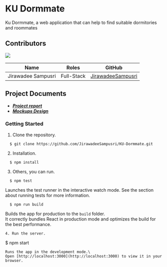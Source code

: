 # KU Dormmate 

Ku Dormmate, a web application that can help to find suitable dormitories and roommates

## Contributors
<a href="https://github.com/bleachjade/Kvent/graphs/contributors">
  <img src="https://contributors-img.web.app/image?repo=bleachjade/Kvent" />
</a>

| Name | Roles | GitHub |
|---------------------------|--------------------------|-------------------------------------------------------|
| Jirawadee Sampusri | Full-Stack | [JirawadeeSampusri](https://github.com/JirawadeeSampusri) |


## Project Documents
- ***[Project report](https://drive.google.com/file/d/12VCVbXbBppmWtmzLl8QF2f3eBZ61b0-O/view?usp=sharing)***
- ***[Mockups Design](https://www.figma.com/file/IjP9BPiEINllFOec3W5lfP/KU-Dorm-Mate?node-id=0%3A1)***

### Getting Started
1. Clone the repository.
```
  $ git clone https://github.com/JirawadeeSampusri/KU-Dormmate.git
```
2. Installation.
```
  $ npm install
```
3. Others, you can run.
```
  $ npm test
```
Launches the test runner in the interactive watch mode.
See the section about running tests for more information.

```
  $ npm run build
```
Builds the app for production to the `build` folder.\
It correctly bundles React in production mode and optimizes the build for the best performance.


```
4. Run the server.

```
  $ npm start
```
Runs the app in the development mode.\
Open [http://localhost:3000](http://localhost:3000) to view it in your browser.

```
